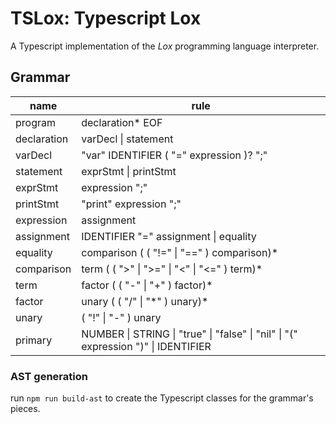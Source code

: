 # TSLox: Typescript Lox

A Typescript implementation of the _Lox_ programming language interpreter.


## Grammar
| name | rule |
|------|------|
| program | declaration* EOF |
| declaration | varDecl \| statement |
| varDecl | "var" IDENTIFIER ( "=" expression )? ";" |
| statement | exprStmt \| printStmt |
| exprStmt | expression ";" |
| printStmt | "print" expression ";" |
| expression | assignment |
| assignment | IDENTIFIER "=" assignment \| equality |
| equality | comparison ( ( "!=" \| "==" ) comparison)* |
| comparison | term ( ( ">" \| ">=" \| "<" \| "<=" ) term)* |
| term | factor ( ( "-" \| "+" ) factor)* |
| factor | unary ( ( "/" \| "\*" ) unary)* |
| unary | ( "!" \| "-" ) unary | primary |
| primary | NUMBER \| STRING \| "true" \| "false" \| "nil" \| "(" expression ")" \| IDENTIFIER |


### AST generation

run `npm run build-ast` to create the Typescript classes for the grammar's pieces.
